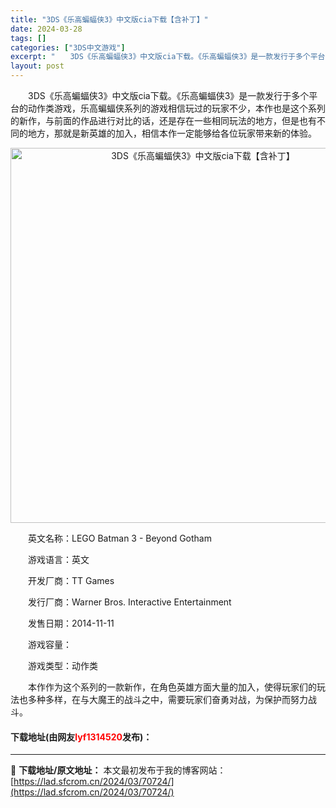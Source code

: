 ```yaml
---
title: "3DS《乐高蝙蝠侠3》中文版cia下载【含补丁】"
date: 2024-03-28
tags: []
categories: ["3DS中文游戏"]
excerpt: "　　3DS《乐高蝙蝠侠3》中文版cia下载。《乐高蝙蝠侠3》是一款发行于多个平台的动作类游戏，乐高蝙蝠侠系列的游戏相信玩过的玩家不少，本作也是这个系列的新作，与前面的作品进行对比的话，还是存在一些相同玩法的地方，但是也有不同的地方，那就是新英雄的加入，相信本作一定能够给各位玩家带来新的体验。 　　英&hellip;"
layout: post
---
```


 <p>　　3DS《乐高蝙蝠侠3》中文版cia下载。《乐高蝙蝠侠3》是一款发行于多个平台的动作类游戏，乐高蝙蝠侠系列的游戏相信玩过的玩家不少，本作也是这个系列的新作，与前面的作品进行对比的话，还是存在一些相同玩法的地方，但是也有不同的地方，那就是新英雄的加入，相信本作一定能够给各位玩家带来新的体验。</p> <p align="center"><img align="" border="0" src="https://lad.sfcrom.cn/wp-content/uploads/2024/03/20240328_66054831b01d2.png" width="600" alt="3DS《乐高蝙蝠侠3》中文版cia下载【含补丁】" /></p> <p>　　英文名称：LEGO Batman 3 - Beyond Gotham</p> <p>　　游戏语言：英文</p> <p>　　开发厂商：TT Games</p> <p>　　发行厂商：Warner Bros. Interactive Entertainment</p> <p>　　发售日期：2014-11-11</p> <p>　　游戏容量：</p> <p>　　游戏类型：动作类</p> <p>　　本作作为这个系列的一款新作，在角色英雄方面大量的加入，使得玩家们的玩法也多种多样，在与大魔王的战斗之中，需要玩家们奋勇对战，为保护而努力战斗。</p> <p><h4>下载地址(由网友<font color="red">lyf1314520</font>发布)：</h4></p> 

---
📖 **下载地址/原文地址：** 本文最初发布于我的博客网站：[https://lad.sfcrom.cn/2024/03/70724/](https://lad.sfcrom.cn/2024/03/70724/)
